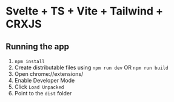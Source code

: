 # Svelte + TS + Vite + Tailwind + CRXJS

## Running the app
1. `npm install`
2. Create distributable files using `npm run dev` OR `npm run build`
3. Open chrome://extensions/
4. Enable Developer Mode
5. Click `Load Unpacked`
6. Point to the `dist` folder
